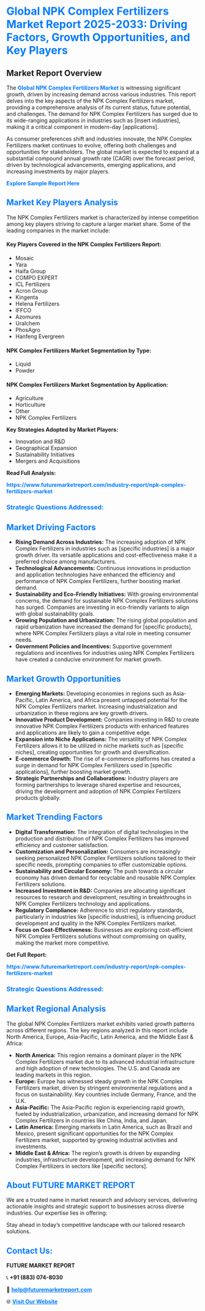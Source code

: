 <h1 style="color: #007BFF;">Global NPK Complex Fertilizers Market Report 2025-2033: Driving Factors, Growth Opportunities, and Key Players</h1>

<section id="overview">
<h2>Market Report Overview</h2>
<p>The <a href="https://www.futuremarketreport.com/industry-report/npk-complex-fertilizers-market" style="color: #007BFF; text-decoration: none;"><strong>Global NPK Complex Fertilizers Market</strong></a> is witnessing significant growth, driven by increasing demand across various industries. This report delves into the key aspects of the NPK Complex Fertilizers market, providing a comprehensive analysis of its current status, future potential, and challenges. The demand for NPK Complex Fertilizers has surged due to its wide-ranging applications in industries such as [insert industries], making it a critical component in modern-day [applications].</p>
<p>As consumer preferences shift and industries innovate, the NPK Complex Fertilizers market continues to evolve, offering both challenges and opportunities for stakeholders. The global market is expected to expand at a substantial compound annual growth rate (CAGR) over the forecast period, driven by technological advancements, emerging applications, and increasing investments by major players.</p>
</section>

<section id="overview">
<p><a href="https://www.futuremarketreport.com/request-sample/reportId=113455" style="color: #007BFF; text-decoration: none;"><strong>Explore Sample Report Here</strong></a></p>
</section>

<section id="key-players">
<h2 style="color: #007BFF;">Market Key Players Analysis</h2>
<p>The NPK Complex Fertilizers market is characterized by intense competition among key players striving to capture a larger market share. Some of the leading companies in the market include:</p>
<h4>Key Players Covered in the NPK Complex Fertilizers Report:</h4>
<ul><li>Mosaic</li><li>Yara</li><li>Haifa Group</li><li>COMPO EXPERT</li><li>ICL Fertilizers</li><li>Acron Group</li><li>Kingenta</li><li>Helena Fertilizers</li><li>IFFCO</li><li>Azomures</li><li>Uralchem</li><li>PhosAgro</li><li>Hanfeng Evergreen</li></ul>
<h4>NPK Complex Fertilizers Market Segmentation by Type:</h4>
<ul><li>Liquid</li><li>Powder</li></ul>

<h4>NPK Complex Fertilizers Market Segmentation by Application:</h4>
<ul><li>Agriculture</li><li>Horticulture</li><li>Other</li><li>NPK Complex Fertilizers</li></ul>
<p><strong>Key Strategies Adopted by Market Players:</strong></p>
<ul>
<li>Innovation and R&D</li>
<li>Geographical Expansion</li>
<li>Sustainability Initiatives</li>
<li>Mergers and Acquisitions</li>
</ul>
</section>

<section>
<p><strong>Read Full Analysis: </strong></p><a href="https://www.futuremarketreport.com/industry-report/npk-complex-fertilizers-market" style="color: #007BFF; text-decoration: none;"><strong>https://www.futuremarketreport.com/industry-report/npk-complex-fertilizers-market</strong></a>
<h3 style="color: #007BFF;">Strategic Questions Addressed:</h3>
</section>

<section id="driving-factors">
<h2 style="color: #007BFF;">Market Driving Factors</h2>
<ul>
<li><strong>Rising Demand Across Industries:</strong> The increasing adoption of NPK Complex Fertilizers in industries such as [specific industries] is a major growth driver. Its versatile applications and cost-effectiveness make it a preferred choice among manufacturers.</li>
<li><strong>Technological Advancements:</strong> Continuous innovations in production and application technologies have enhanced the efficiency and performance of NPK Complex Fertilizers, further boosting market demand.</li>
<li><strong>Sustainability and Eco-Friendly Initiatives:</strong> With growing environmental concerns, the demand for sustainable NPK Complex Fertilizers solutions has surged. Companies are investing in eco-friendly variants to align with global sustainability goals.</li>
<li><strong>Growing Population and Urbanization:</strong> The rising global population and rapid urbanization have increased the demand for [specific products], where NPK Complex Fertilizers plays a vital role in meeting consumer needs.</li>
<li><strong>Government Policies and Incentives:</strong> Supportive government regulations and incentives for industries using NPK Complex Fertilizers have created a conducive environment for market growth.</li>
</ul>
</section>

<section id="growth-opportunities">
<h2 style="color: #007BFF;">Market Growth Opportunities</h2>
<ul>
<li><strong>Emerging Markets:</strong> Developing economies in regions such as Asia-Pacific, Latin America, and Africa present untapped potential for the NPK Complex Fertilizers market. Increasing industrialization and urbanization in these regions are key growth drivers.</li>
<li><strong>Innovative Product Development:</strong> Companies investing in R&D to create innovative NPK Complex Fertilizers products with enhanced features and applications are likely to gain a competitive edge.</li>
<li><strong>Expansion into Niche Applications:</strong> The versatility of NPK Complex Fertilizers allows it to be utilized in niche markets such as [specific niches], creating opportunities for growth and diversification.</li>
<li><strong>E-commerce Growth:</strong> The rise of e-commerce platforms has created a surge in demand for NPK Complex Fertilizers used in [specific applications], further boosting market growth.</li>
<li><strong>Strategic Partnerships and Collaborations:</strong> Industry players are forming partnerships to leverage shared expertise and resources, driving the development and adoption of NPK Complex Fertilizers products globally.</li>
</ul>
</section>

<section id="trending-factors">
<h2 style="color: #007BFF;">Market Trending Factors</h2>
<ul>
<li><strong>Digital Transformation:</strong> The integration of digital technologies in the production and distribution of NPK Complex Fertilizers has improved efficiency and customer satisfaction.</li>
<li><strong>Customization and Personalization:</strong> Consumers are increasingly seeking personalized NPK Complex Fertilizers solutions tailored to their specific needs, prompting companies to offer customizable options.</li>
<li><strong>Sustainability and Circular Economy:</strong> The push towards a circular economy has driven demand for recyclable and reusable NPK Complex Fertilizers solutions.</li>
<li><strong>Increased Investment in R&D:</strong> Companies are allocating significant resources to research and development, resulting in breakthroughs in NPK Complex Fertilizers technology and applications.</li>
<li><strong>Regulatory Compliance:</strong> Adherence to strict regulatory standards, particularly in industries like [specific industries], is influencing product development and quality in the NPK Complex Fertilizers market.</li>
<li><strong>Focus on Cost-Effectiveness:</strong> Businesses are exploring cost-efficient NPK Complex Fertilizers solutions without compromising on quality, making the market more competitive.</li>
</ul>
</section>

<section>
<p><strong>Get Full Report: </strong></p><a href="https://www.futuremarketreport.com/industry-report/npk-complex-fertilizers-market" style="color: #007BFF; text-decoration: none;"><strong>https://www.futuremarketreport.com/industry-report/npk-complex-fertilizers-market</strong></a>
<h3 style="color: #007BFF;">Strategic Questions Addressed:</h3>
</section>


<section id="regional-analysis">
<h2 style="color: #007BFF;">Market Regional Analysis</h2>
<p>The global NPK Complex Fertilizers market exhibits varied growth patterns across different regions. The key regions analyzed in this report include North America, Europe, Asia-Pacific, Latin America, and the Middle East & Africa:</p>
<ul>
<li><strong>North America:</strong> This region remains a dominant player in the NPK Complex Fertilizers market due to its advanced industrial infrastructure and high adoption of new technologies. The U.S. and Canada are leading markets in this region.</li>
<li><strong>Europe:</strong> Europe has witnessed steady growth in the NPK Complex Fertilizers market, driven by stringent environmental regulations and a focus on sustainability. Key countries include Germany, France, and the U.K.</li>
<li><strong>Asia-Pacific:</strong> The Asia-Pacific region is experiencing rapid growth, fueled by industrialization, urbanization, and increasing demand for NPK Complex Fertilizers in countries like China, India, and Japan.</li>
<li><strong>Latin America:</strong> Emerging markets in Latin America, such as Brazil and Mexico, present significant opportunities for the NPK Complex Fertilizers market, supported by growing industrial activities and investments.</li>
<li><strong>Middle East & Africa:</strong> The region’s growth is driven by expanding industries, infrastructure development, and increasing demand for NPK Complex Fertilizers in sectors like [specific sectors].</li>
</ul>
</section>

<footer>
<h2 style="color: #007BFF;">About FUTURE MARKET REPORT</h2>
<p>We are a trusted name in market research and advisory services, delivering actionable insights and strategic support to businesses across diverse industries. Our expertise lies in offering:</p>

<p>Stay ahead in today’s competitive landscape with our tailored research solutions.</p>

<h2 style="color: #007BFF;">Contact Us:</h2>
<p><strong>FUTURE MARKET REPORT</strong></p>
<p>📞 <strong>+91 (883) 074-8030</strong></p>
<p>📧 <strong><a href="mailto:help@futuremarketreport.com" style="color: #007BFF;">help@futuremarketreport.com</a></strong></p>
<p>🌐 <strong><a href="https://www.futuremarketreport.com/" style="color: #007BFF;">Visit Our Website</a></strong></p>
</footer>